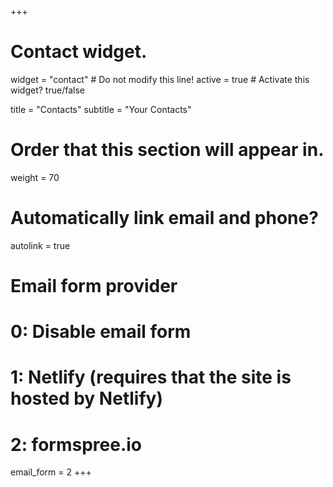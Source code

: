 +++
# Contact widget.
widget = "contact"  # Do not modify this line!
active = true  # Activate this widget? true/false

title = "Contacts"
subtitle = "Your Contacts"

# Order that this section will appear in.
weight = 70

# Automatically link email and phone?
autolink = true

# Email form provider
#   0: Disable email form
#   1: Netlify (requires that the site is hosted by Netlify)
#   2: formspree.io
email_form = 2
+++

